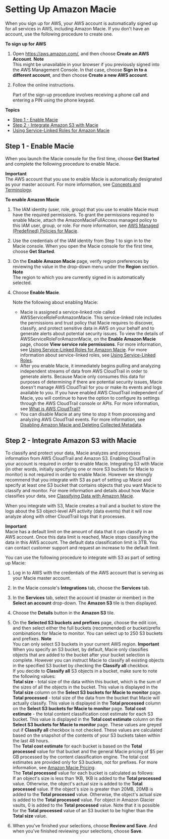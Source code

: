 # Setting Up Amazon Macie<a name="macie-setting-up"></a>

When you sign up for AWS, your AWS account is automatically signed up for all services in AWS, including Amazon Macie\. If you don't have an account, use the following procedure to create one\. 

**To sign up for AWS**

1. Open [https://aws\.amazon\.com/](https://aws.amazon.com/), and then choose **Create an AWS Account**\.
**Note**  
This might be unavailable in your browser if you previously signed into the AWS Management Console\. In that case, choose **Sign in to a different account**, and then choose **Create a new AWS account**\.

1. Follow the online instructions\.

   Part of the sign\-up procedure involves receiving a phone call and entering a PIN using the phone keypad\.

**Topics**
+ [Step 1 \- Enable Macie](#macie-setting-up-enable)
+ [Step 2 \- Integrate Amazon S3 with Macie](#macie-integrates3)
+ [Using Service\-Linked Roles for Amazon Macie](using-service-linked-roles.md)

## Step 1 \- Enable Macie<a name="macie-setting-up-enable"></a>

When you launch the Macie console for the first time, choose **Get Started** and complete the following procedure to enable Macie\. 

**Important**  
The AWS account that you use to enable Macie is automatically designated as your master account\. For more information, see [Concepts and Terminology](macie-concepts.md)\.

**To enable Amazon Macie**

1. The IAM identity \(user, role, group\) that you use to enable Macie must have the required permissions\. To grant the permissions required to enable Macie, attach the AmazonMacieFullAccess managed policy to this IAM user, group, or role\. For more information, see [AWS Managed \(Predefined\) Policies for Macie](macie-access-control.md#managed-policies)\. 

1. Use the credentials of the IAM identity from Step 1 to sign in to the Macie console\. When you open the Macie console for the first time, choose **Get Started**\. 

1. On the **Enable Amazon Macie** page, verify region preferences by reviewing the value in the drop\-down menu under the **Region** section\.
**Note**  
The region to which you are currently signed in is automatically selected\.

1. Choose **Enable Macie**\.

   Note the following about enabling Macie:
   + Macie is assigned a service\-linked role called AWSServiceRoleForAmazonMacie\. This service\-linked role includes the permissions and trust policy that Macie requires to discover, classify, and protect sensitive data in AWS on your behalf and to generate alerts about potential security issues\. To view the details of AWSServiceRoleForAmazonMacie, on the **Enable Amazon Macie** page, choose **View service role permissions**\. For more information, see [Using Service\-Linked Roles for Amazon Macie](using-service-linked-roles.md)\. For more information about service\-linked roles, see [Using Service\-Linked Roles](https://docs.aws.amazon.com/IAM/latest/UserGuide/using-service-linked-roles.html)\. 
   + After you enable Macie, it immediately begins pulling and analyzing independent streams of data from AWS CloudTrail in order to generate alerts\. Because Macie only consumes this data for purposes of determining if there are potential security issues, Macie doesn't manage AWS CloudTrail for you or make its events and logs available to you\. If you have enabled AWS CloudTrail independent of Macie, you will continue to have the option to configure its settings through the AWS CloudTrail console or APIs\. For more information, see [What is AWS CloudTrail?](https://docs.aws.amazon.com/awscloudtrail/latest/userguide/cloudtrail-user-guide.html)
   + You can disable Macie at any time to stop it from processing and analyzing AWS CloudTrail events\. For more information, see [Disabling Amazon Macie and Deleting Collected Metadata](macie-disable.md)\.

## Step 2 \- Integrate Amazon S3 with Macie<a name="macie-integrates3"></a>

To classify and protect your data, Macie analyzes and processes information from AWS CloudTrail and Amazon S3\. Enabling CloudTrail in your account is required in order to enable Macie\. Integrating S3 with Macie \(in other words, initially specifying one or more S3 buckets for Macie to monitor\) is not required in order to enable Macie\. However we strongly recommend that you integrate with S3 as part of setting up Macie and specify at least one S3 bucket that contains objects that you want Macie to classify and monitor\. For more information and details about how Macie classifies your data, see [Classifying Data with Amazon Macie](macie-classify-data.md)\.

When you integrate with S3, Macie creates a trail and a bucket to store the logs about the S3 object\-level API activity \(data events\) that it will now analyze along with other CloudTrail logs that it processes\. 

**Important**  
Macie has a default limit on the amount of data that it can classify in an AWS account\. Once this data limit is reached, Macie stops classifying the data in this AWS account\. The default data classification limit is 3TB\. You can contact customer support and request an increase to the default limit\. 

You can use the following procedure to integrate with S3 as part of setting up Macie:

1. Log in to AWS with the credentials of the AWS account that is serving as your Macie master account\.

1. In the Macie console's **Integrations** tab, choose the **Services** tab\. 

1. In the **Services** tab, select the account id \(master or member\) in the **Select an account** drop\-down\. The **Amazon S3** tile is then displayed\.

1. Choose the **Details** button in the **Amazon S3** tile\.

1. On the **Selected S3 buckets and prefixes** page, choose the edit icon, and then select either the full buckets \(recommended\) or bucket/prefix combinations for Macie to monitor\. You can select up to 250 S3 buckets and prefixes\. 
**Note**  
You can only select S3 buckets in your current AWS region\.
**Important**  
When you specify an S3 bucket, by default, Macie only classifies objects that are added to the bucket after your bucket selection is complete\. However you can instruct Macie to classify all existing objects in the specified S3 bucket by checking the **Classify all** checkbox\.   
If you decide to **Classify all** S3 objects in a bucket, make sure to note the following values:  
**Total size** \- total size of the data within this bucket, which is the sum of the sizes of all the objects in the bucket\. This value is displayed in the **Total size** column on the **Select S3 buckets for Macie to monitor** page\. 
**Total processed** \- total size of the data from the bucket that Macie will actually classify\. This value is displayed in the **Total processed** column on the **Select S3 buckets for Macie to monitor** page\. 
**Total cost estimate** \- the total content classification cost estimate for each S3 bucket\. This value is displayed in the **Total cost estimate** column on the **Select S3 buckets for Macie to monitor** page\. 
These values are greyed out if **Classify all** checkbox is not checked\. These values are calculated based on the snapshot of the contents of your S3 buckets taken within the last 48 hours\.  
The **Total cost estimate** for each bucket is based on the **Total processed** value for that bucket and the general Macie pricing of $5 per GB processed by the content classification engine\. The total cost estimates are provided only for S3 buckets, not for prefixes\. For more information, see [Amazon Macie Pricing](https://aws.amazon.com/macie/pricing/)\.   
The **Total processed** value for each bucket is calculated as follows:  
If an object's size is less than 1KB, 1KB is added to the **Total processed** value\. Otherwise, the object's actual size is added to the **Total processed** value\.
If the object's size is greater than 20MB, 20MB is added to the **Total processed** value\. Otherwise, the object's actual size is added to the **Total processed** value\.
For object in Amazon Glacier vaults, 0 is added to the **Total processed** value\.
Note that it is possible for the **Total processed** value of an S3 bucket to be higher than the **Total size** value\.

1. When you've finished your selections, choose **Review and Save**\. And when you've finished reviewing your selections, choose **Save**\.